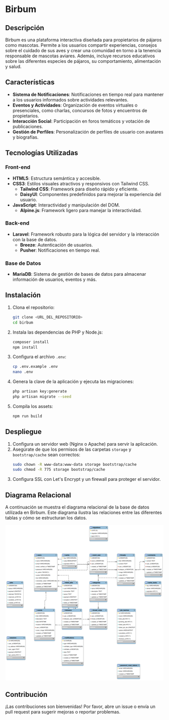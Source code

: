 # Birbum

## Descripción
Birbum es una plataforma interactiva diseñada para propietarios de pájaros como mascotas. Permite a los usuarios compartir experiencias, consejos sobre el cuidado de sus aves y crear una comunidad en torno a la tenencia responsable de mascotas aviares. Además, incluye recursos educativos sobre las diferentes especies de pájaros, su comportamiento, alimentación y salud.

## Características
- **Sistema de Notificaciones**: Notificaciones en tiempo real para mantener a los usuarios informados sobre actividades relevantes.
- **Eventos y Actividades**: Organización de eventos virtuales o presenciales, como charlas, concursos de fotos y encuentros de propietarios.
- **Interacción Social**: Participación en foros temáticos y votación de publicaciones.
- **Gestión de Perfiles**: Personalización de perfiles de usuario con avatares y biografías.

## Tecnologías Utilizadas

### Front-end
- **HTML5**: Estructura semántica y accesible.
- **CSS3**: Estilos visuales atractivos y responsivos con Tailwind CSS.
  - **Tailwind CSS**: Framework para diseño rápido y eficiente.
  - **DaisyUI**: Componentes predefinidos para mejorar la experiencia del usuario.
- **JavaScript**: Interactividad y manipulación del DOM.
  - **Alpine.js**: Framework ligero para manejar la interactividad.

### Back-end
- **Laravel**: Framework robusto para la lógica del servidor y la interacción con la base de datos.
  - **Breeze**: Autenticación de usuarios.
  - **Pusher**: Notificaciones en tiempo real.

### Base de Datos
- **MariaDB**: Sistema de gestión de bases de datos para almacenar información de usuarios, eventos y más.

## Instalación
1. Clona el repositorio:
   ```bash
   git clone <URL_DEL_REPOSITORIO>
   cd birbum
   ```
2. Instala las dependencias de PHP y Node.js:
   ```bash
   composer install
   npm install
   ```
3. Configura el archivo `.env`:
   ```bash
   cp .env.example .env
   nano .env
   ```
4. Genera la clave de la aplicación y ejecuta las migraciones:
   ```bash
   php artisan key:generate
   php artisan migrate --seed
   ```
5. Compila los assets:
   ```bash
   npm run build
   ```

## Despliegue
1. Configura un servidor web (Nginx o Apache) para servir la aplicación.
2. Asegúrate de que los permisos de las carpetas `storage` y `bootstrap/cache` sean correctos:
   ```bash
   sudo chown -R www-data:www-data storage bootstrap/cache
   sudo chmod -R 775 storage bootstrap/cache
   ```
3. Configura SSL con Let's Encrypt y un firewall para proteger el servidor.

## Diagrama Relacional

A continuación se muestra el diagrama relacional de la base de datos utilizada en Birbum. Este diagrama ilustra las relaciones entre las diferentes tablas y cómo se estructuran los datos.

![Diagrama Relacional](rd.png)


## Contribución
¡Las contribuciones son bienvenidas! Por favor, abre un issue o envía un pull request para sugerir mejoras o reportar problemas.